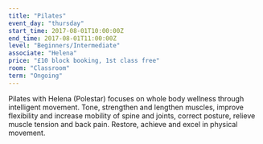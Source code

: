 ```yaml
---
title: "Pilates"
event_day: "thursday"
start_time: 2017-08-01T10:00:00Z
end_time: 2017-08-01T11:00:00Z
level: "Beginners/Intermediate"
associate: "Helena"
price: "£10 block booking, 1st class free"
room: "Classroom"
term: "Ongoing"
---
```


Pilates with Helena (Polestar) focuses on whole body wellness through intelligent movement.  Tone, strengthen and lengthen muscles, improve flexibility and increase mobility of spine and joints, correct posture, relieve muscle tension and back pain.  Restore, achieve and excel in physical movement.